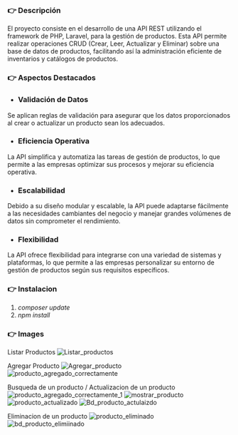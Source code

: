 ### 👉 Descripción

El proyecto consiste en el desarrollo de una API REST utilizando el framework de PHP, Laravel, para la gestión de productos. Esta API permite realizar operaciones CRUD (Crear, Leer, Actualizar y Eliminar) sobre una base de datos de productos, facilitando así la administración eficiente de inventarios y catálogos de productos.

### 👉 Aspectos Destacados
+ ### Validación de Datos
Se aplican reglas de validación para asegurar que los datos proporcionados al crear o actualizar un producto sean los adecuados.
+ ### Eficiencia Operativa
La API simplifica y automatiza las tareas de gestión de productos, lo que permite a las empresas optimizar sus procesos y mejorar su eficiencia operativa.
+ ### Escalabilidad
Debido a su diseño modular y escalable, la API puede adaptarse fácilmente a las necesidades cambiantes del negocio y manejar grandes volúmenes de datos sin comprometer el rendimiento.
+ ### Flexibilidad
La API ofrece flexibilidad para integrarse con una variedad de sistemas y plataformas, lo que permite a las empresas personalizar su entorno de gestión de productos según sus requisitos específicos.

### 👉 Instalacion

1. *composer update*
2. *npm install*

### 👉 Images

Listar Productos
![Listar_productos](https://github.com/RafaOnPC/APIProducts_Supermarket_CRUD/assets/128557603/2c91438b-be89-4163-bc9d-882093fed5bf)


Agregar Producto
![Agregar_producto](https://github.com/RafaOnPC/APIProducts_Supermarket_CRUD/assets/128557603/70c4660a-dd2d-47ca-a466-f87b01563178)
![producto_agregado_correctamente](https://github.com/RafaOnPC/APIProducts_Supermarket_CRUD/assets/128557603/8b387e0d-c6dc-41c9-b446-7ab961e34710)


Busqueda de un producto / Actualizacion de un producto
![producto_agregado_correctamente_1](https://github.com/RafaOnPC/SanctumAuth_CRUD/assets/128557603/a46d7b97-e838-4573-b71a-6d34f119c02f)
![mostrar_producto](https://github.com/RafaOnPC/SanctumAuth_CRUD/assets/128557603/06b3c9d6-5180-41da-b11b-5337c30e9deb)
![producto_actualizado](https://github.com/RafaOnPC/SanctumAuth_CRUD/assets/128557603/acf122bd-18b2-4c6b-aef0-0903a50f97c9)
![Bd_producto_actulaizdo](https://github.com/RafaOnPC/SanctumAuth_CRUD/assets/128557603/1e47e8ef-2b7d-4920-926a-8ce83ed8faf4)


Eliminacion de un producto
![producto_eliminado](https://github.com/RafaOnPC/SanctumAuth_CRUD/assets/128557603/8cc0edb1-d0fd-4450-bd2b-cbdde8639755)
![bd_producto_elimiinado](https://github.com/RafaOnPC/SanctumAuth_CRUD/assets/128557603/7027a352-e5aa-409f-bb8e-4132f67dcbca)



